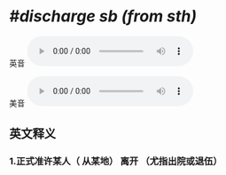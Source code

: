 # ***\#discharge sb (from sth)*** 
英音
<audio src="./media/Discharge sb (from sth)1_AAC.aac" controls="controls"></audio>

美音
<audio src="./media/Discharge sb (from sth)2_AAC.aac" controls="controls"></audio>



  

英文释义
---
### 1.**正式准许某人（ 从某地） 离开 （尤指出院或退伍）**  


